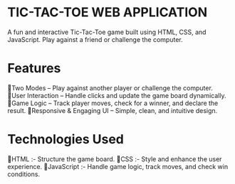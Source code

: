 # TIC-TAC-TOE WEB APPLICATION
A fun and interactive Tic-Tac-Toe game built using HTML, CSS, and JavaScript. Play against a friend or challenge the computer.

# Features
  🔹Two Modes – Play against another player or challenge the computer.
  🔹User Interaction – Handle clicks and update the game board dynamically.
  🔹Game Logic – Track player moves, check for a winner, and declare the result.
  🔹Responsive & Engaging UI – Simple, clean, and intuitive design.

# Technologies Used
  🔹HTML :- Structure the game board.
  🔹CSS :- Style and enhance the user experience.
  🔹JavaScript :- Handle game logic, track moves, and check win conditions.
